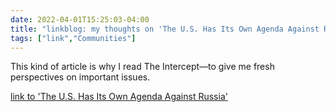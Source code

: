 ```yaml
---
date: 2022-04-01T15:25:03-04:00
title: "linkblog: my thoughts on 'The U.S. Has Its Own Agenda Against Russia'"
tags: ["link","Communities"]
---
```

This kind of article is why I read The Intercept—to give me fresh perspectives on important issues.
 
[link to 'The U.S. Has Its Own Agenda Against Russia'](https://theintercept.com/2022/04/01/russia-ukraine-proxy-war-washington-diplomacy/)
